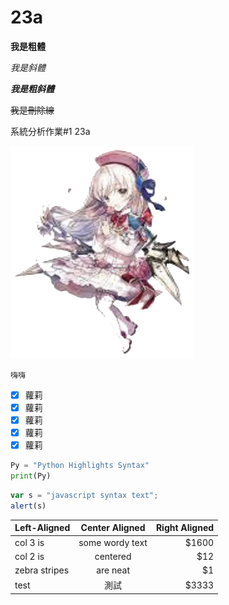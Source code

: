 # 23a

**我是粗體**

*我是斜體*

***我是粗斜體***

~~我是刪除線~~

系統分析作業#1 23a

![image](https://github.com/MITC110118132/23a/blob/main/owo_background.png)

```嗨嗨```

- [x] 蘿莉
- [x] 蘿莉
- [x] 蘿莉
- [x] 蘿莉
- [x] 蘿莉

```python
Py = "Python Highlights Syntax"
print(Py)
``` 


```js
var s = "javascript syntax text";
alert(s)
``` 

| Left-Aligned  | Center Aligned  | Right Aligned |
| :------------ |:---------------:| -----:|
| col 3 is      | some wordy text | $1600 |
| col 2 is      | centered        |   $12 |
| zebra stripes | are neat        |    $1 |
|test | 測試        |   $3333 |
